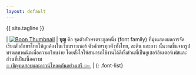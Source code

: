 ```yaml
---
layout: default
---
```


<div class="hero">
  <div class="tagline">{{ site.tagline }}</div>
</div>


| [![Boon Thumbnail](boon/images/boon-thumbnail-350.png)](/boon/) | **บุญ** คือ ชุดตัวอักษรตระกูลหนึ่ง (font family) ที่มุ่งแสดงผลการจัดเรียงตัวอักษรไทยให้ถูกต้องในเว็บบราวเซอร์ ตัวอักษรทุกตัวทั้งไทย, ละติน และลาว นั้นวาดขึ้นจากรูปทรงเลขาคณิตเพื่อความเรียบง่าย โดยตั้งใจให้สามารถใช้งานได้ดีทั้งส่วนที่เป็นยูเซอร์อินเตอร์เฟสและส่วนที่เป็นเนื้อความ<br> [๏ เชิญทดสอบและดาวน์โหลดกันอย่างเสรี ๛](/boon/) |
{: .font-list}

